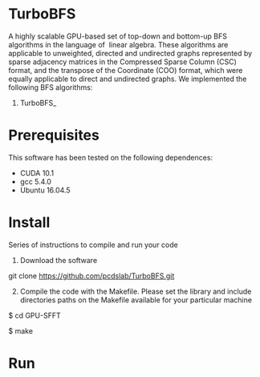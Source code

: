 # TurboBFS
A highly scalable GPU-based set of top-down and bottom-up BFS algorithms in the language of  linear algebra. These algorithms are applicable to unweighted, directed and undirected graphs represented by sparse adjacency matrices in the Compressed Sparse Column (CSC) format, and the transpose of the Coordinate (COO) format, which were equally applicable to direct and undirected graphs. We implemented the following BFS algorithms: 
1. TurboBFS_
# Prerequisites
This software has been tested on the following dependences:
* CUDA 10.1
* gcc 5.4.0 
* Ubuntu 16.04.5

# Install
Series of instructions to compile and run your code

1. Download the software

git clone https://github.com/pcdslab/TurboBFS.git

2. Compile the code with the Makefile. Please set the library and include directories paths on the Makefile available for your particular machine

$ cd GPU-SFFT

$ make
# Run

